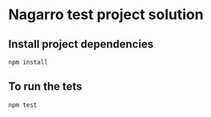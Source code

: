 # Nagarro test project solution

## Install project dependencies
```
npm install
```

## To run the tets
```
npm test
```